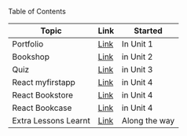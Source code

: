 


Table of Contents

| Topic | Link | Started |
| --- | --- | --- |
| Portfolio | [Link](https://github.com/AffirmedVisionary/blackcodher-bootcamp/tree/master/html/portfolio) | In Unit 1 |
| Bookshop | [Link](https://github.com/AffirmedVisionary/blackcodher-bootcamp/tree/master/html/bookshop) | in Unit 2 |
| Quiz | [Link](https://github.com/AffirmedVisionary/blackcodher-bootcamp/tree/master/javascript/quiz-along) | in Unit 3 |
| React myfirstapp | [Link](https://github.com/AffirmedVisionary/blackcodher-bootcamp/tree/master/react-and-react-native/myfirstapp) | in Unit 4 |
| React Bookstore | [Link](https://github.com/AffirmedVisionary/blackcodher-bootcamp/tree/master/react-and-react-native/bookstore-react) | in Unit 4 |
| React Bookcase | [Link](https://github.com/AffirmedVisionary/blackcodher-bootcamp/tree/master/react-and-react-native/mybookcase2) | in Unit 4 |
|Extra Lessons Learnt | [Link](https://github.com/AffirmedVisionary/blackcodher-bootcamp/tree/master/Extras) | Along the way |